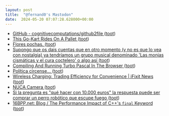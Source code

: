 ```yaml
---
layout: post
title:  "@fernand0's Mastodon"
date:  2024-05-20 07:07:28.628000+00:00
---
```

*  [GitHub - cognitivecomputations/github2file ](https://github.com/cognitivecomputations/github2fil) ([toot](https://mastodon.social/@fernand0/112472152383504683))
*  [This Go-Kart Rides On A Pallet ](https://hackaday.com/2024/04/17/this-go-kart-rides-on-a-pallet) ([toot](https://mastodon.social/@fernand0/112470874012211157))
*  [Flores pochas. ](https://avecesunafoto.wordpress.com/2024/05/19/flores-pochas) ([toot](https://mastodon.social/@fernand0/112468925317097792))
*  [Supongo que os dais cuentas que en otro momento (y no es que lo vea con nostalgia) ya tendríamos un grupo musical denominado &#39;Las monjas cismáticas y el cura coctelero&#39; o algo así ](https://mastodon.social/@fernand0/112468894067722441) ([toot](https://mastodon.social/@fernand0/112468894067722441))
*  [Compiling And Running Turbo Pascal In The Browser ](https://hackaday.com/2024/04/17/compiling-and-running-turbo-pascal-in-the-browser) ([toot](https://mastodon.social/@fernand0/112468882129830317))
*  [Política circense... ](https://mastodon.social/@fernand0/112468758226801277) ([toot](https://mastodon.social/@fernand0/112468758226801277))
*  [Wireless Charging: Trading Efficiency for Convenience \| iFixit News ](https://www.ifixit.com/News/94409/wireless-charging-trading-efficiency-for-convenienc) ([toot](https://mastodon.social/@fernand0/112468596924516605))
*  [NUCA Camera ](https://nuca.rocks) ([toot](https://mastodon.social/@fernand0/112468478328728802))
*  [Si la pregunta es "qué hacer con 10.000 euros" la respuesta puede ser comprar un perro robótico que escupe fuego ](https://www.xataka.com/robotica-e-ia/pregunta-que-hacer-10-000-euros-respuesta-puede-ser-comprar-perro-robotico-que-escupe-fueg) ([toot](https://mastodon.social/@fernand0/112468162978903400))
*  [16BPP.net: Blog / The Performance Impact of C++'s `final` Keyword ](https://16bpp.net/blog/post/the-performance-impact-of-cpp-final-keyword) ([toot](https://mastodon.social/@fernand0/112467914794248026))

